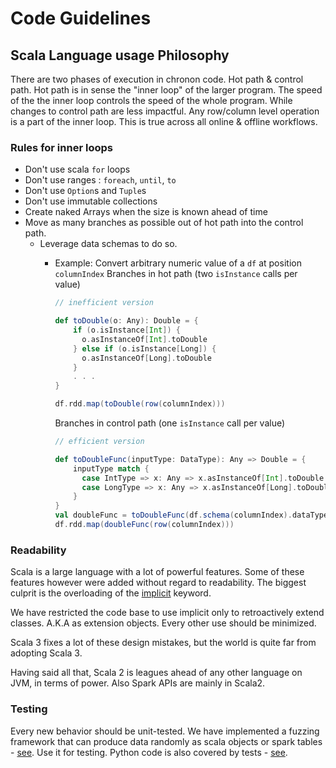 # Code Guidelines

## Scala Language usage Philosophy

There are two phases of execution in chronon code. Hot path & control path.
Hot path is in sense the "inner loop" of the larger program. The speed of the the inner
loop controls the speed of the whole program. While changes to control path are less impactful.
Any row/column level operation is a part of the inner loop. This is true across all online & offline workflows.

### Rules for inner loops

- Don't use scala `for` loops
- Don't use ranges : `foreach`, `until`, `to`
- Don't use `Option`s and `Tuple`s
- Don't use immutable collections
- Create naked Arrays when the size is known ahead of time
- Move as many branches as possible out of hot path into the control path.
    - Leverage data schemas to do so.
        - Example: Convert arbitrary numeric value of a `df` at position `columnIndex`
          Branches in hot path (two `isInstance` calls per value)
          ```scala
          // inefficient version

          def toDouble(o: Any): Double = {
              if (o.isInstance[Int]) {
                o.asInstanceOf[Int].toDouble
              } else if (o.isInstance[Long]) {
                o.asInstanceOf[Long].toDouble
              }
              . . .
          }

          df.rdd.map(toDouble(row(columnIndex)))
          ```

          Branches in control path (one `isInstance` call per value)
          ```scala
          // efficient version

          def toDoubleFunc(inputType: DataType): Any => Double = {
              inputType match {
                case IntType => x: Any => x.asInstanceOf[Int].toDouble
                case LongType => x: Any => x.asInstanceOf[Long].toDouble
              }
          }
          val doubleFunc = toDoubleFunc(df.schema(columnIndex).dataType)
          df.rdd.map(doubleFunc(row(columnIndex)))
          ```

### Readability

Scala is a large language with a lot of powerful features.
Some of these features however were added without regard to readability.
The biggest culprit is the overloading of the
[implicit](https://www.scala-lang.org/blog/2020/05/05/scala-3-import-suggestions.html)
keyword.

We have restricted the code base to use implicit only to retroactively extend
classes. A.K.A as extension objects. Every other use should be minimized.

Scala 3 fixes a lot of these design mistakes, but the world is quite far from
adopting Scala 3.

Having said all that, Scala 2 is leagues ahead of any other language on JVM,
in terms of power. Also Spark APIs are mainly in Scala2.

### Testing

Every new behavior should be unit-tested. We have implemented a fuzzing framework
that can produce data randomly as scala objects or
spark tables - [see](../../spark/src/test/scala/ai/chronon/spark/test/DataFrameGen.scala). Use it for testing.
Python code is also covered by tests - [see](https://github.com/airbnb/chronon/tree/main/api/python/test).